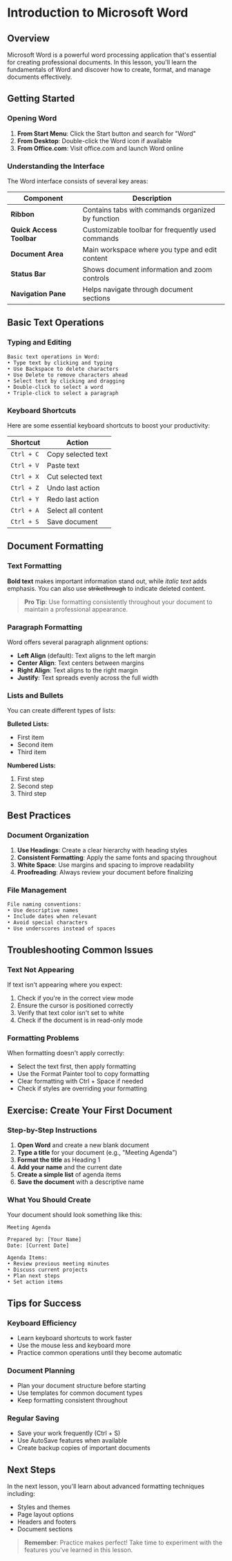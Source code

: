 # Introduction to Microsoft Word

## Overview

Microsoft Word is a powerful word processing application that's essential for creating professional documents. In this lesson, you'll learn the fundamentals of Word and discover how to create, format, and manage documents effectively.

## Getting Started

### Opening Word

1. **From Start Menu**: Click the Start button and search for "Word"
2. **From Desktop**: Double-click the Word icon if available
3. **From Office.com**: Visit office.com and launch Word online

### Understanding the Interface

The Word interface consists of several key areas:

| Component | Description |
|-----------|-------------|
| **Ribbon** | Contains tabs with commands organized by function |
| **Quick Access Toolbar** | Customizable toolbar for frequently used commands |
| **Document Area** | Main workspace where you type and edit content |
| **Status Bar** | Shows document information and zoom controls |
| **Navigation Pane** | Helps navigate through document sections |

## Basic Text Operations

### Typing and Editing

```text
Basic text operations in Word:
• Type text by clicking and typing
• Use Backspace to delete characters
• Use Delete to remove characters ahead
• Select text by clicking and dragging
• Double-click to select a word
• Triple-click to select a paragraph
```

### Keyboard Shortcuts

Here are some essential keyboard shortcuts to boost your productivity:

| Shortcut | Action |
|----------|--------|
| `Ctrl + C` | Copy selected text |
| `Ctrl + V` | Paste text |
| `Ctrl + X` | Cut selected text |
| `Ctrl + Z` | Undo last action |
| `Ctrl + Y` | Redo last action |
| `Ctrl + A` | Select all content |
| `Ctrl + S` | Save document |

## Document Formatting

### Text Formatting

**Bold text** makes important information stand out, while *italic text* adds emphasis. You can also use ~~strikethrough~~ to indicate deleted content.

> **Pro Tip**: Use formatting consistently throughout your document to maintain a professional appearance.

### Paragraph Formatting

Word offers several paragraph alignment options:

- **Left Align** (default): Text aligns to the left margin
- **Center Align**: Text centers between margins
- **Right Align**: Text aligns to the right margin
- **Justify**: Text spreads evenly across the full width

### Lists and Bullets

You can create different types of lists:

**Bulleted Lists:**
- First item
- Second item
- Third item

**Numbered Lists:**
1. First step
2. Second step
3. Third step

## Best Practices

### Document Organization

1. **Use Headings**: Create a clear hierarchy with heading styles
2. **Consistent Formatting**: Apply the same fonts and spacing throughout
3. **White Space**: Use margins and spacing to improve readability
4. **Proofreading**: Always review your document before finalizing

### File Management

```text
File naming conventions:
• Use descriptive names
• Include dates when relevant
• Avoid special characters
• Use underscores instead of spaces
```

## Troubleshooting Common Issues

### Text Not Appearing

If text isn't appearing where you expect:

1. Check if you're in the correct view mode
2. Ensure the cursor is positioned correctly
3. Verify that text color isn't set to white
4. Check if the document is in read-only mode

### Formatting Problems

When formatting doesn't apply correctly:

- Select the text first, then apply formatting
- Use the Format Painter tool to copy formatting
- Clear formatting with Ctrl + Space if needed
- Check if styles are overriding your formatting

## Exercise: Create Your First Document

### Step-by-Step Instructions

1. **Open Word** and create a new blank document
2. **Type a title** for your document (e.g., "Meeting Agenda")
3. **Format the title** as Heading 1
4. **Add your name** and the current date
5. **Create a simple list** of agenda items
6. **Save the document** with a descriptive name

### What You Should Create

Your document should look something like this:

```
Meeting Agenda

Prepared by: [Your Name]
Date: [Current Date]

Agenda Items:
• Review previous meeting minutes
• Discuss current projects
• Plan next steps
• Set action items
```

## Tips for Success

### Keyboard Efficiency

- Learn keyboard shortcuts to work faster
- Use the mouse less and keyboard more
- Practice common operations until they become automatic

### Document Planning

- Plan your document structure before starting
- Use templates for common document types
- Keep formatting consistent throughout

### Regular Saving

- Save your work frequently (Ctrl + S)
- Use AutoSave features when available
- Create backup copies of important documents

## Next Steps

In the next lesson, you'll learn about advanced formatting techniques including:
- Styles and themes
- Page layout options
- Headers and footers
- Document sections

> **Remember**: Practice makes perfect! Take time to experiment with the features you've learned in this lesson. 